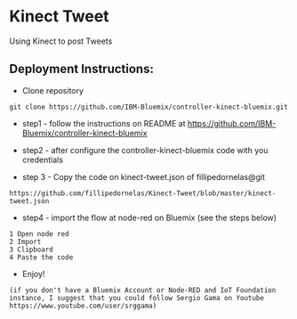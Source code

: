 # Kinect Tweet
Using Kinect to post Tweets


## Deployment Instructions:

- Clone repository
```shell
git clone https://github.com/IBM-Bluemix/controller-kinect-bluemix.git
```
- step1 - follow the instructions on README at https://github.com/IBM-Bluemix/controller-kinect-bluemix

- step2 - after configure the controller-kinect-bluemix code with you credentials

- step 3 - Copy the code on kinect-tweet.json of fillipedornelas@git
```
https://github.com/fillipedornelas/Kinect-Tweet/blob/master/kinect-tweet.json
```
- step4 - import the flow at node-red on Bluemix (see the steps below)

```
1 Open node red 
2 Import
3 Clipboard
4 Paste the code
```

- Enjoy!


```
(if you don't have a Bluemix Account or Node-RED and IoT Foundation instance, I suggest that you could follow Sergio Gama on Youtube https://www.youtube.com/user/srggama)
```
